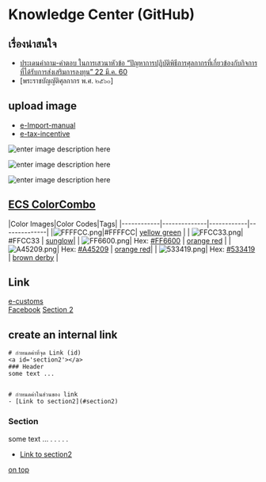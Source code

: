 Knowledge Center (GitHub)
===

## เรื่องน่าสนใจ

- [ประเดนคำถาม-คําตอบ ในการเสวนาหัวข้อ  “ปัญหาการปฏิบัติพิธีการศุลกากรที่เกี่ยวข้องกับกิจการที่ได้รับการส่งเสริมการลงทุน” 22 มี.ค. 60](https://www.boi.go.th/upload/content/QuestionAnswer_32263.pdf)
- [พระราชบัญญัติศุลกากร พ.ศ. ๒๕๖๐]


## upload image
- [e-Import-manual](https://github.com/yosarawut/KnowledgeCenter/tree/master/KnowledgeCenter/e-Customs/e-Import/e-Import-manual/img)
- [e-tax-incentive](https://github.com/yosarawut/KnowledgeCenter/tree/master/img/e-tax-incentive)

![enter image description here](https://github.com/yosarawut/knowledge-base/raw/master/img/cover-knowledge.png)

![enter image description here](https://github.com/yosarawut/knowledge-base/raw/master/img/cover-knowledge-2.png)

![enter image description here](https://github.com/yosarawut/knowledge-base/raw/master/img/cover-knowledge-3.png)


## [ECS ColorCombo](https://www.colorcombos.com/color-schemes/1263/ColorCombo1263-with-colors-FFFFCC-FFCC33-FF6600-A45209-533419 "ColorCombo1263 with Hex Colors #FFFFCC #FFCC33 #FF6600 #A45209 #533419")


|Color Images|Color Codes|Tags|
|------------|--------------|------------|--------------|
|![FFFFCC.png](https://www.colorcombos.com/images/colors/hex/FFFFCC.png "Color Image")|#FFFFCC| [yellow green](https://www.colorcombos.com/tags/colors/yellow-green)  |
|
![FFCC33.png](https://www.colorcombos.com/images/colors/hex/FFCC33.png)| #FFCC33 |  [sunglow](https://www.colorcombos.com/tags/colors/sunglow)|
| ![FF6600.png](https://www.colorcombos.com/images/colors/hex/FF6600.png)| Hex:  [#FF6600](https://www.colorcombos.com/colors/FF6600) |  [orange red](https://www.colorcombos.com/tags/colors/orange-red) |
 |
 ![A45209.png](https://www.colorcombos.com/images/colors/hex/A45209.png)| Hex:  [#A45209](https://www.colorcombos.com/colors/A45209)   |  [orange red](https://www.colorcombos.com/tags/colors/orange-red)|
|
![533419.png](https://www.colorcombos.com/images/colors/hex/533419.png)| Hex:  [#533419](https://www.colorcombos.com/colors/533419)   |  [brown derby](https://www.colorcombos.com/tags/colors/brown-derby)  |






## Link
<a id='top'></a>
[e-customs][1]  
[Facebook][2]
[Section 2][3]  
  
[1]: http://www.e-customs.co.th 
[2]: https://www.facebook.com/ECS.24hr/
[3]: #section2

## create an internal link


```
# กำหนดค่าที่จุด Link (id)
<a id='section2'></a>
### Header 
some text ...


# กำหนดค่าในส่วนของ link
- [Link to section2](#section2)
```

<a id='section2'></a>
### Section 
some text ...
.
.
.
.
.



- [Link to section2](#section2)



[on top](#top)
<!--stackedit_data:
eyJoaXN0b3J5IjpbLTIwMTMxNjM1OTgsLTE3NjIyMTYyMjIsND
M5MzE4NTcxLDE0NTcwMjA5NTgsLTI1OTc2MTAyNSwxNjA4MDUw
NTg4LDE5OTk2Njg3MTEsLTE5NzI3MjkwNDEsLTkzODc1ODAzNS
wtMTU3NjE1OTI2NiwzMTU2ODYwOThdfQ==
-->